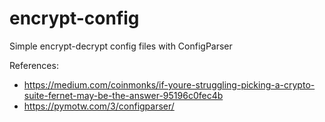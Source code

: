 # encrypt-config
Simple encrypt-decrypt config files with ConfigParser

References: 
* https://medium.com/coinmonks/if-youre-struggling-picking-a-crypto-suite-fernet-may-be-the-answer-95196c0fec4b
* https://pymotw.com/3/configparser/
